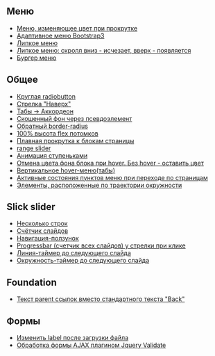 Меню
---
+ [Меню, изменяющее цвет при прокрутке](https://codepen.io/st-iv/pen/Lddrey)
+ [Адаптивное меню Bootstrap3](https://codepen.io/st-iv/pen/zWjjeb?editors=1011)
+ [Липкое меню](https://codepen.io/codeams/pen/uljkp)
+ [Липкое меню: скролл вниз - исчезает, вверх - появляется](https://codepen.io/st-iv/pen/VEWRbj)
+ [Бургер меню](https://codepen.io/st-iv/pen/qYyGgP)

Общее
---
+ [Круглая radiobutton](https://codepen.io/st-iv/pen/ZjprGp?editors=1100)
+ [Стрелка "Наверх"](https://codepen.io/st-iv/pen/zJEXra)
+ [Табы -> Аккордеон](https://codepen.io/st-iv/pen/aaGgJM?editors=1010)
+ [Скошенный фон через псевдоэлемент](https://codepen.io/st-iv/pen/vzQbqe?editors=1100)
+ [Обратный border-radius](https://codepen.io/st-iv/pen/MqZKPr)
+ [100% высота flex потомков](https://stackoverflow.com/questions/15381172/how-to-make-flexbox-children-100-height-of-their-parent)
+ [Плавная прокрутка к блокам страницы](https://gist.github.com/st-iv/f0487af6c7c2a442e481c2f234afb122)
+ [range slider](https://codepen.io/st-iv/pen/OBbpdx)
+ [Анимация ступеньками](https://codepen.io/st-iv/pen/ZqeoQe)
+ [Отмена цвета фона блока при hover. Без hover - оставить цвет](https://codepen.io/st-iv/pen/zmjEve)
+ [Вертикальное hover-меню(табы)](https://codepen.io/st-iv/pen/zmjEve)
+ [Активные состояния пунктов меню при переходе по страницам](https://gist.github.com/st-iv/76dfd3395e6fc5f6a3e31160779464df)
+ [Элементы, расположенные по траектории окружности](https://codepen.io/st-iv/pen/rRzjGm)

Slick slider
---
+ [Несколько строк](https://jsfiddle.net/en593gyd/15/)
+ [Счётчик слайдов](https://jsfiddle.net/rLLvvpcm/81/)
+ [Навигация-ползунок](https://codepen.io/st-iv/pen/wYvzBM)
+ [Progressbar (счетчик всех слайдов) у стрелки при клике](https://codepen.io/st-iv/pen/OBJRyV)
+ [Линия-таймер до следующего слайда](https://codepen.io/st-iv/pen/jeOMBw)
+ [Окружность-таймер до следующего слайда](https://codepen.io/st-iv/pen/ReogRq)

Foundation
---
+ [Текст parent ссылок вместо стандартного текста "Back"](https://gist.github.com/st-iv/a3e91f72c43933def54967dbd20084af)

Формы
---
+ [Изменить label после загрузки файла](https://gist.github.com/st-iv/b724e4f3374997abe63a66bd43e7f2f4)
+ [Обработка формы AJAX плагином Jquery Validate](https://gist.github.com/st-iv/4c57d3b903369d9306b4502c801f030d)
